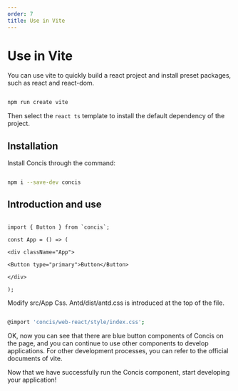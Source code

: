 ```yaml
---
order: 7
title: Use in Vite
---
```


# Use in Vite

You can use vite to quickly build a react project and install preset packages, such as react and react-dom.

```bash

npm run create vite

```

Then select the `react ts` template to install the default dependency of the project.

## Installation

Install Concis through the command:

```bash

npm i --save-dev concis

```

## Introduction and use

```tsx pure

import { Button } from `concis`;

const App = () => (

<div className="App">

<Button type="primary">Button</Button>

</div>

);

```

Modify src/App Css. Antd/dist/antd.css is introduced at the top of the file.

```bash

@import 'concis/web-react/style/index.css';

```

OK, now you can see that there are blue button components of Concis on the page, and you can continue to use other components to develop applications. For other development processes, you can refer to the official documents of vite.

Now that we have successfully run the Concis component, start developing your application!
